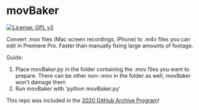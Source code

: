 # movBaker

[![License: GPL v3](https://img.shields.io/badge/License-GPLv3-blue.svg)](https://www.gnu.org/licenses/gpl-3.0)

Convert .mov files (Mac screen recordings, iPhone) to .m4v files you can edit in Premiere Pro.  Faster than manually fixing large amounts of footage.

Guide:
1. Place movBaker.py in the folder containing the .mov files you want to prepare.  There can be other non-.mov in the folder as well, movBaker won't damage them
2. Run movBaker with 'python movBaker.py'

This repo was included in the [2020 GitHub Archive Program](https://archiveprogram.github.com/)!
